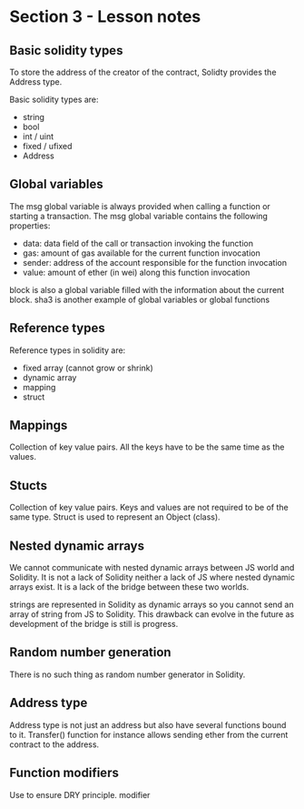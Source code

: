 # Section 3 - Lesson notes

## Basic solidity types
To store the address of the creator of the contract, Solidty provides the Address type.

Basic solidity types are:
- string
- bool
- int / uint
- fixed / ufixed
- Address

## Global variables

The msg global variable is always provided when calling a function or starting a transaction.
The msg global variable contains the following properties:
- data: data field of the call or transaction invoking the function
- gas: amount of gas available for the current function invocation
- sender: address of the account responsible for the function invocation
- value: amount of ether (in wei) along this function invocation

block is also a global variable filled with the information about the current block.
sha3 is another example of global variables or global functions

## Reference types

Reference types in solidity are:
- fixed array (cannot grow or shrink)
- dynamic array
- mapping
- struct

## Mappings
Collection of key value pairs.
All the keys have to be the same time as the values.

## Stucts
Collection of key value pairs.
Keys and values are not required to be of the same type.
Struct is used to represent an Object (class).

## Nested dynamic arrays
We cannot communicate with nested dynamic arrays between JS world and Solidity.
It is not a lack of Solidity neither a lack of JS where nested dynamic arrays exist.
It is a lack of the bridge between these two worlds.

strings are represented in Solidity as dynamic arrays so you cannot send an array of string from JS to Solidity.
This drawback can evolve in the future as development of the bridge is still is progress.

## Random number generation
There is no such thing as random number generator in Solidity.

## Address type
Address type is not just an address but also have several functions bound to it.
Transfer() function for instance allows sending ether from the current contract to the address.

## Function modifiers
Use to ensure DRY principle.
modifier <name>